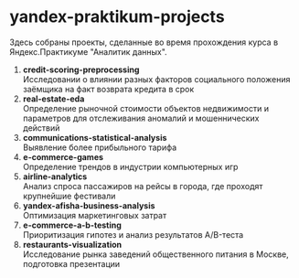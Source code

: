 # yandex-praktikum-projects
Здесь собраны проекты, сделанные во время прохождения курса в Яндекс.Практикуме "Аналитик данных".  
1. **credit-scoring-preprocessing**  
Исследовании о влиянии разных факторов социального положения заёмщика на факт возврата кредита в срок
2. **real-estate-eda**  
Определение рыночной стоимости объектов недвижимости и параметров для отслеживания аномалий и мошеннических действий
3. **communications-statistical-analysis**  
Выявление более прибыльного тарифа
4. **e-commerce-games**  
Определение трендов в индустрии компьютерных игр
5. **airline-analytics**  
Анализ спроса пассажиров на рейсы в города, где проходят крупнейшие фестивали
6. **yandex-afisha-business-analysis**  
Оптимизация маркетинговых затрат
7. **e-commerce-a-b-testing**  
Приоритизация гипотез и анализ результатов A/B-теста
8. **restaurants-visualization**  
Исследование рынка заведений общественного питания в Москве, подготовка презентации
